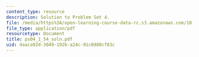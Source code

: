 ```yaml
---
content_type: resource
description: Solution to Problem Set 4.
file: /media/https%3A/open-learning-course-data-rc.s3.amazonaws.com/10-40-chemical-engineering-thermodynamics-fall-2003/4aaca92d3049192ba24c91c0d80cf83c_ps04_1_54_soln.pdf
file_type: application/pdf
resourcetype: Document
title: ps04_1_54_soln.pdf
uid: 4aaca92d-3049-192b-a24c-91c0d80cf83c
---
```


